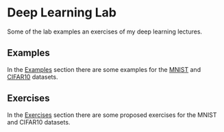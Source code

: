 # Deep Learning Lab
Some of the lab examples an exercises of my deep learning lectures. 

## Examples

In the [Examples](Examples/) section there are some examples for the [MNIST](Examples/MNIST) and [CIFAR10](Examples/CIFAR) datasets.

## Exercises

In the [Exercises](Exercises/) section there are some proposed exercises for the MNIST and CIFAR10 datasets.

